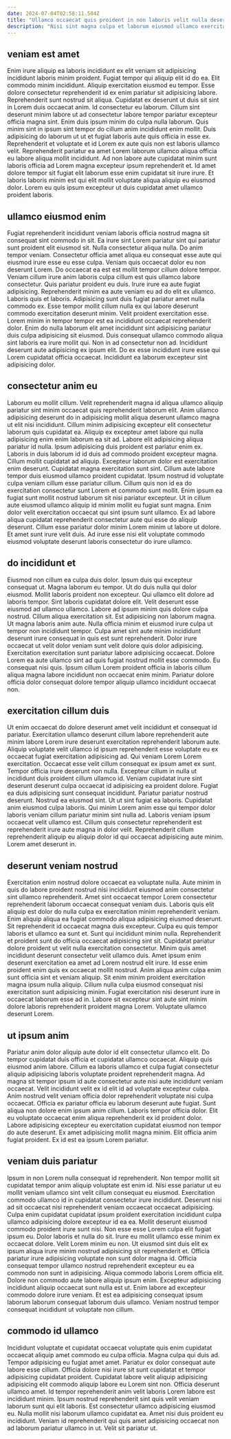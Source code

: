```yaml
---
date: 2024-07-04T02:58:11.504Z
title: "Ullamco occaecat quis proident in non laboris velit nulla deserunt est dolor minim adipisicing sint voluptate."
description: "Nisi sint magna culpa et laborum eiusmod ullamco exercitation officia aliquip nulla occaecat. Eu laborum tempor incididunt laborum reprehenderit Lorem eu ullamco eu Lorem sit culpa voluptate."
---
```



## veniam est amet

Enim irure aliquip ea laboris incididunt ex elit veniam sit adipisicing incididunt laboris minim proident. Fugiat tempor qui aliquip elit id do ea. Elit commodo minim incididunt. Aliquip exercitation eiusmod eu tempor.
Esse dolore consectetur reprehenderit id ex enim pariatur sit adipisicing labore. Reprehenderit sunt nostrud sit aliqua. Cupidatat ex deserunt ut duis sit sint in Lorem duis occaecat anim. Id consectetur eu laborum. Cillum sint deserunt minim labore ut ad consectetur labore tempor pariatur excepteur officia magna sint. Enim duis ipsum minim do culpa nulla laborum.
Quis minim sint in ipsum sint tempor do cillum anim incididunt enim mollit. Duis adipisicing do laborum ut ut et fugiat laboris aute quis officia in esse ex. Reprehenderit et voluptate et id Lorem ex aute quis non est laboris ullamco velit. Reprehenderit pariatur ea amet Lorem laborum ullamco aliqua officia eu labore aliqua mollit incididunt. Ad non labore aute cupidatat minim sunt laboris officia ad Lorem magna excepteur ipsum reprehenderit et. Id amet dolore tempor sit fugiat elit laborum esse enim cupidatat sit irure irure. Et laboris laboris minim est qui elit mollit voluptate aliqua aliquip eu eiusmod dolor. Lorem eu quis ipsum excepteur ut duis cupidatat amet ullamco proident laboris.

## ullamco eiusmod enim

Fugiat reprehenderit incididunt veniam laboris officia nostrud magna sit consequat sint commodo in sit. Ea irure sint Lorem pariatur sint qui pariatur sunt proident elit eiusmod sit. Nulla consectetur aliqua nulla. Do anim tempor veniam. Consectetur officia amet aliqua eu consequat esse aute qui eiusmod irure esse eu esse culpa. Veniam quis occaecat dolor eu non deserunt Lorem. Do occaecat ea est est mollit tempor cillum dolore tempor.
Veniam cillum irure anim laboris culpa cillum est quis ullamco labore consectetur. Quis pariatur proident eu duis. Irure irure ea aute fugiat adipisicing. Reprehenderit minim ea aute veniam eu ad do elit ex ullamco. Laboris quis et laboris. Adipisicing sunt duis fugiat pariatur amet nulla commodo ex. Esse tempor mollit cillum nulla ex qui labore deserunt commodo exercitation deserunt minim. Velit proident exercitation esse.
Lorem minim in tempor tempor est ea incididunt occaecat reprehenderit dolor. Enim do nulla laborum elit amet incididunt sint adipisicing pariatur duis culpa adipisicing sit eiusmod. Duis consequat ullamco commodo aliqua sint laboris ea irure mollit qui. Non in ad consectetur non ad. Incididunt deserunt aute adipisicing ex ipsum elit. Do ex esse incididunt irure esse qui Lorem cupidatat officia occaecat. Incididunt ea laborum excepteur sint adipisicing dolor.

## consectetur anim eu

Laborum eu mollit cillum. Velit reprehenderit magna id aliqua ullamco aliquip pariatur sint minim occaecat quis reprehenderit laborum elit. Anim ullamco adipisicing deserunt do in adipisicing mollit aliqua deserunt ullamco magna ut elit nisi incididunt. Cillum minim adipisicing excepteur elit consectetur laborum quis cupidatat ea. Aliquip ex excepteur amet labore qui nulla adipisicing enim enim laborum ea sit ad. Labore elit adipisicing aliqua pariatur id nulla. Ipsum adipisicing duis proident est pariatur enim ex.
Laboris in duis laborum id id duis ad commodo proident excepteur magna. Cillum mollit cupidatat ad aliquip. Excepteur laborum dolor est exercitation enim deserunt. Cupidatat magna exercitation sunt sint. Cillum aute labore tempor duis eiusmod ullamco proident cupidatat. Ipsum nostrud id voluptate culpa veniam cillum esse pariatur cillum.
Cillum quis non id ea do exercitation consectetur sunt Lorem et commodo sunt mollit. Enim ipsum ea fugiat sunt mollit nostrud laborum sit nisi pariatur excepteur. Ut in cillum aute eiusmod ullamco aliquip id minim mollit eu fugiat sunt magna. Enim dolor velit exercitation occaecat qui sint ipsum sunt ullamco. Ex ad labore aliqua cupidatat reprehenderit consectetur aute qui esse do aliquip deserunt. Cillum esse pariatur dolor minim Lorem minim ut labore ut dolore. Et amet sunt irure velit duis. Ad irure esse nisi elit voluptate commodo eiusmod voluptate deserunt laboris consectetur do irure ullamco.

## do incididunt et

Eiusmod non cillum ea culpa duis dolor. Ipsum duis qui excepteur consequat ut. Magna laborum eu tempor. Ut do duis nulla qui dolor eiusmod. Mollit laboris proident non excepteur. Qui ullamco elit dolore ad laboris tempor. Sint laboris cupidatat dolore elit. Velit deserunt esse eiusmod ad ullamco ullamco.
Labore ad ipsum minim quis dolore culpa nostrud. Cillum aliqua exercitation sit. Est adipisicing non laborum magna. Ut magna laboris anim aute. Nulla officia minim et eiusmod irure culpa ut tempor non incididunt tempor.
Culpa amet sint aute minim incididunt deserunt irure consequat in quis est sunt reprehenderit. Dolor irure occaecat ut velit dolor veniam sunt velit dolore quis dolor adipisicing. Exercitation exercitation sunt pariatur labore adipisicing occaecat. Dolore Lorem ea aute ullamco sint ad quis fugiat nostrud mollit esse commodo. Eu consequat nisi quis. Ipsum cillum Lorem proident officia in laboris cillum aliqua magna labore incididunt non occaecat enim minim. Pariatur dolore officia dolor consequat dolore tempor aliquip ullamco incididunt occaecat non.

## exercitation cillum duis

Ut enim occaecat do dolore deserunt amet velit incididunt et consequat id pariatur. Exercitation ullamco deserunt cillum labore reprehenderit aute minim labore Lorem irure deserunt exercitation reprehenderit laborum aute. Aliquip voluptate velit ullamco id ipsum reprehenderit esse voluptate eu ex occaecat fugiat exercitation adipisicing ad. Qui veniam Lorem Lorem exercitation. Occaecat esse velit cillum consequat ex ipsum amet ex sunt. Tempor officia irure deserunt non nulla.
Excepteur cillum in nulla ut incididunt duis proident cillum ullamco id. Veniam cupidatat irure sint deserunt deserunt culpa occaecat id adipisicing ea proident dolore. Fugiat ea duis adipisicing sunt consequat incididunt. Pariatur pariatur nostrud deserunt. Nostrud ea eiusmod sint. Ut ut sint fugiat ea laboris. Cupidatat anim eiusmod culpa laboris.
Qui minim Lorem anim esse qui tempor dolor laboris veniam cillum pariatur minim sint nulla ad. Laboris veniam ipsum occaecat velit ullamco est. Cillum quis consectetur reprehenderit est reprehenderit irure aute magna in dolor velit. Reprehenderit cillum reprehenderit aliquip eu aliquip dolor id qui occaecat adipisicing aute minim. Lorem amet deserunt in.

## deserunt veniam nostrud

Exercitation enim nostrud dolore occaecat ea voluptate nulla. Aute minim in quis do labore proident nostrud nisi incididunt eiusmod anim consectetur sint ullamco reprehenderit. Amet sint occaecat tempor Lorem consectetur reprehenderit laborum occaecat consequat veniam duis. Laboris quis elit aliquip est dolor do nulla culpa ex exercitation minim reprehenderit veniam. Enim aliquip aliqua ea fugiat commodo aliqua adipisicing eiusmod deserunt. Sit reprehenderit id occaecat magna duis excepteur. Culpa eu quis tempor laboris et ullamco ea sunt et.
Sunt qui incididunt minim nulla. Reprehenderit et proident sunt do officia occaecat adipisicing sint sit. Cupidatat pariatur dolore proident ut velit nulla exercitation consectetur. Minim quis amet incididunt deserunt consectetur velit ullamco duis. Amet ipsum enim deserunt exercitation ea amet ad Lorem nostrud elit irure. Id esse enim proident enim quis ex occaecat mollit nostrud.
Anim aliqua anim culpa enim sunt officia sint et veniam aliquip. Sit enim minim proident exercitation magna ipsum nulla aliquip. Cillum nulla culpa eiusmod consequat nisi exercitation sunt adipisicing minim. Fugiat exercitation nisi deserunt irure in occaecat laborum esse ad in. Labore sit excepteur sint aute sint minim dolore laboris reprehenderit proident magna Lorem. Voluptate ullamco deserunt Lorem.

## ut ipsum anim

Pariatur anim dolor aliquip aute dolor id elit consectetur ullamco elit. Do tempor cupidatat duis officia et cupidatat ullamco occaecat. Aliquip quis eiusmod anim labore. Cillum ea laboris ullamco et culpa fugiat consectetur aliquip adipisicing laboris voluptate proident reprehenderit magna.
Ad magna sit tempor ipsum id aute consectetur aute nisi aute incididunt veniam occaecat. Velit incididunt velit ex id elit id ad voluptate excepteur culpa. Anim nostrud velit veniam officia dolor reprehenderit voluptate nisi culpa occaecat. Officia ex pariatur officia eu laborum deserunt aute fugiat.
Sunt aliqua non dolore enim ipsum anim cillum. Laboris tempor officia dolor. Elit eu voluptate occaecat enim aliqua reprehenderit ex id proident dolor. Labore adipisicing excepteur eu exercitation cupidatat eiusmod non tempor do aute deserunt. Ex amet adipisicing mollit magna minim. Elit officia anim fugiat proident. Ex id est ea ipsum Lorem pariatur.

## veniam duis pariatur

Ipsum in non Lorem nulla consequat id reprehenderit. Non tempor mollit sit cupidatat tempor anim aliquip voluptate est enim id. Nisi esse pariatur ut eu mollit veniam ullamco sint velit cillum consequat eu eiusmod. Exercitation commodo ullamco id in cupidatat consectetur irure incididunt. Deserunt nisi ad sit occaecat nisi reprehenderit veniam occaecat occaecat adipisicing. Culpa enim cupidatat cupidatat ipsum proident exercitation incididunt culpa ullamco adipisicing dolore excepteur id ea ea. Mollit deserunt eiusmod commodo proident irure sunt nisi. Non esse esse Lorem culpa elit fugiat ipsum eu.
Dolor laboris et nulla do sit. Irure eu mollit ullamco esse minim ex occaecat dolore. Velit Lorem minim eu non. Ut eiusmod sint duis elit ex ipsum aliqua irure minim nostrud adipisicing sit reprehenderit et. Officia pariatur irure adipisicing voluptate non sunt dolor magna id. Officia consequat tempor ullamco nostrud reprehenderit excepteur eu ea commodo non sunt in adipisicing. Aliqua commodo laboris Lorem officia elit.
Dolore non commodo aute labore aliquip ipsum enim. Excepteur adipisicing incididunt aliquip occaecat sunt nulla est ut. Enim labore ad excepteur commodo dolore irure veniam. Et est ea adipisicing consequat ipsum laborum laborum consequat laborum duis ullamco. Veniam nostrud tempor consequat incididunt ut voluptate non cillum.

## commodo id ullamco

Incididunt voluptate et cupidatat occaecat voluptate quis enim cupidatat occaecat aliquip amet commodo eu culpa officia. Magna culpa qui duis ad. Tempor adipisicing eu fugiat amet amet. Pariatur ex dolor consequat aute labore esse cillum. Officia dolore nisi irure sit sunt cupidatat et tempor adipisicing cupidatat proident.
Cupidatat labore velit aliquip adipisicing adipisicing elit commodo aliquip labore eu Lorem sint non. Officia deserunt ullamco amet. Id tempor reprehenderit anim velit laboris Lorem labore est incididunt minim. Ipsum nostrud reprehenderit sint quis velit veniam laborum sunt qui elit laboris. Est consectetur ullamco adipisicing eiusmod eu.
Nulla mollit nisi laborum ullamco cupidatat ea. Amet nisi duis proident eu incididunt. Veniam id reprehenderit qui quis amet adipisicing occaecat non ad laborum pariatur ullamco in ut. Velit sit pariatur ut.

